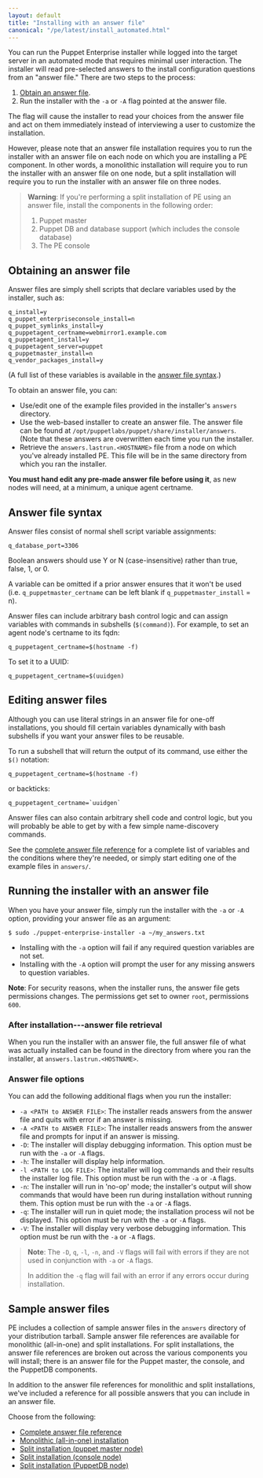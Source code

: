```yaml
---
layout: default
title: "Installing with an answer file"
canonical: "/pe/latest/install_automated.html"
---
```


You can run the Puppet Enterprise installer while logged into the target server in an automated mode that requires minimal user interaction. The installer will read pre-selected answers to the install configuration questions from an "answer file." There are two steps to the process:

1. [Obtain an answer file](#obtaining-an-answer-file).
2. Run the installer with the `-a` or `-A` flag pointed at the answer file.

The flag will cause the installer to read your choices from the answer file and act on them immediately instead of interviewing a user to customize the installation.

However, please note that an answer file installation requires you to run the installer with an answer file on each node on which you are installing a PE component. In other words, a monolithic installation will require you to run the installer with an answer file on one node, but a split installation will require you to run the installer with an answer file on three nodes.

>**Warning**: If you're performing a split installation of PE using an answer file, install the components in the following order:
>
> 1. Puppet master
> 2. Puppet DB and database support (which includes the console database)
> 3. The PE console

## Obtaining an answer file

Answer files are simply shell scripts that declare variables used by the installer, such as:

    q_install=y
    q_puppet_enterpriseconsole_install=n
    q_puppet_symlinks_install=y
    q_puppetagent_certname=webmirror1.example.com
    q_puppetagent_install=y
    q_puppetagent_server=puppet
    q_puppetmaster_install=n
    q_vendor_packages_install=y

(A full list of these variables is available in the [answer file syntax](#answer-file-syntax).)

To obtain an answer file, you can:

* Use/edit one of the example files provided in the installer's `answers` directory.
* Use the web-based installer to create an answer file. The answer file can be found at `/opt/puppetlabs/puppet/share/installer/answers`. (Note that these answers are overwritten each time you run the installer.
* Retrieve the `answers.lastrun.<HOSTNAME>` file from a node on which you've already installed PE. This file will be in the same directory from which you ran the installer.

**You must hand edit any pre-made answer file before using it**, as new nodes will need, at a minimum, a unique agent certname.

## Answer file syntax

Answer files consist of normal shell script variable assignments:

    q_database_port=3306

Boolean answers should use Y or N (case-insensitive) rather than true, false, 1, or 0.

A variable can be omitted if a prior answer ensures that it won't be used (i.e. `q_puppetmaster_certname` can be left blank if `q_puppetmaster_install` = n).

Answer files can include arbitrary bash control logic and can assign variables with commands in subshells (`$(command)`). For example, to set an agent node's certname to its fqdn:

    q_puppetagent_certname=$(hostname -f)

To set it to a UUID:

    q_puppetagent_certname=$(uuidgen)

## Editing answer files

Although you can use literal strings in an answer file for one-off installations, you should fill certain variables dynamically with bash subshells if you want your answer files to be reusable.

To run a subshell that will return the output of its command, use either the `$()` notation:

    q_puppetagent_certname=$(hostname -f)

or backticks:

    q_puppetagent_certname=`uuidgen`

Answer files can also contain arbitrary shell code and control logic, but you will probably be able to get by with a few simple name-discovery commands.

See the [complete answer file reference][answerfile] for a complete list of variables and the conditions where they're needed, or simply start editing one of the example files in `answers/`.

[answerfile]: ./install_complete_answer_file_reference.html

## Running the installer with an answer file

When you have your answer file, simply run the installer with the `-a` or `-A` option, providing your answer file as an argument:

    $ sudo ./puppet-enterprise-installer -a ~/my_answers.txt

* Installing with the `-a` option will fail if any required question variables are not set.
* Installing with the `-A` option will prompt the user for any missing answers to question variables.

**Note**: For security reasons, when the installer runs, the answer file gets permissions changes. The permissions get set to owner `root`, permissions `600`.

### After installation---answer file retrieval

When you run the installer with an answer file, the full answer file of what was actually installed can be found in the directory from where you ran the installer, at `answers.lastrun.<HOSTNAME>`.


### Answer file options

You can add the following additional flags when you run the installer:

- `-a <PATH to ANSWER FILE>`: The installer reads answers from the answer file and quits with error if an answer is missing.
- `-A <PATH to ANSWER FILE>`: The installer reads answers from the answer file and prompts for input if an answer is missing.
- `-D`: The installer will display debugging information. This option must be run with the `-a` or  `-A` flags.
- `-h`: The installer will display help information.
- `-l <PATH to LOG FILE>`: The installer will log commands and their results the installer log file. This option must be run with the `-a` or  `-A` flags.
- `-n`: The installer will run in 'no-op' mode; the installer's output will show commands that would have been run during installation without running them. This option must be run with the `-a` or `-A` flags.
- `-q`: The installer will run in quiet mode; the installation process wil not be displayed. This option must be run with the `-a` or  `-A` flags.
- `-V`: The installer will display very verbose debugging information. This option must be run with the `-a` or  `-A` flags.

> **Note**: The `-D`, `q`, `-l`, `-n`, and `-V` flags will fail with errors if they are not used in conjunction with `-a` or `-A` flags.
>
> In addition the `-q` flag will fail with an error if any errors occur during installation.

## Sample answer files

PE includes a collection of sample answer files in the `answers` directory of your distribution tarball. Sample answer file references are available for monolithic (all-in-one) and split installations. For split installations, the answer file references are broken out across the various components you will install; there is an answer file for the Puppet master, the console, and the PuppetDB components.

In addition to the answer file references for monolithic and split installations, we've included a reference for all possible answers that you can include in an answer file.

Choose from the following:

* [Complete answer file reference](./install_complete_answer_file_reference.html)
* [Monolithic (all-in-one) installation](./install_mono_answers.html)
* [Split installation (puppet master node)](./install_split_master_answers.html)
* [Split installation (console node)](./install_split_console_answers.html)
* [Split installation (PuppetDB node)](./install_split_puppetdb_answers.html)
